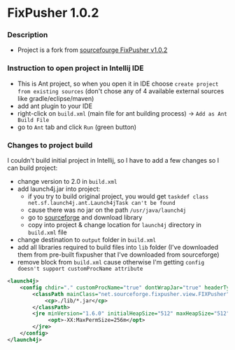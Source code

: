 # FixPusher 1.0.2

### Description
* Project is a fork from [sourcefourge FixPusher v1.0.2](https://sourceforge.net/projects/fixpusher/files/Version%201.0.2/src)

### Instruction to open project in Intellij IDE
* This is Ant project, so when you open it in IDE choose `create project from existing sources` (don't chose any of 4 available external sources like gradle/eclipse/maven)
* add ant plugin to your IDE
* right-click on `build.xml` (main file for ant building process) -> `Add as Ant Build File`
* go to `Ant` tab and click `Run` (green button)

### Changes to project build
I couldn't build initial project in Intellij, so I have to add a few changes so I can build project:
* change version to 2.0 in `build.xml`
* add launch4j.jar into project:
    * if you try to build original project, you would get `taskdef class net.sf.launch4j.ant.Launch4jTask can't be found`
    * cause there was no jar on the path `/usr/java/launch4j` 
    * go to [sourceforge](https://sourceforge.net/projects/launch4j) and download library
    * copy into project & change location for `launch4j` directory in `build.xml` file
* change destination to `output` folder in `build.xml`
* add all libraries required to build files into `lib` folder (I've downloaded them from pre-built fixpusher that I've downloaded from sourceforge)
* remove block from `build.xml` cause otherwise I'm getting `config doesn't support customProcName attribute`
```xml
<launch4j>
    <config chdir="." customProcName="true" dontWrapJar="true" headerType="gui" icon="etc/windows/f-logo.ico" outfile="${dist}/windows/fixpusher/FIX Pusher.exe">
        <classPath mainClass="net.sourceforge.fixpusher.view.FIXPusher">
            <cp>./lib/*.jar</cp>
        </classPath>
        <jre minVersion="1.6.0" initialHeapSize="512" maxHeapSize="512">
             <opt>-XX:MaxPermSize=256m</opt>
        </jre>
    </config>
</launch4j>
```